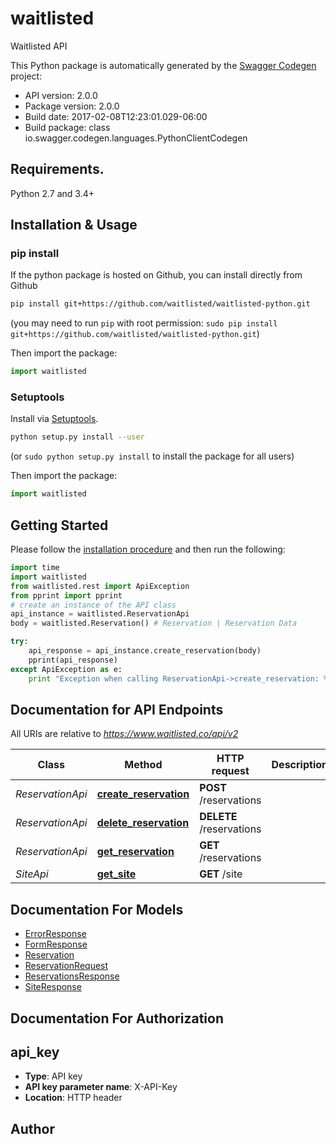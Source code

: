 # waitlisted
Waitlisted API

This Python package is automatically generated by the [Swagger Codegen](https://github.com/swagger-api/swagger-codegen) project:

- API version: 2.0.0
- Package version: 2.0.0
- Build date: 2017-02-08T12:23:01.029-06:00
- Build package: class io.swagger.codegen.languages.PythonClientCodegen

## Requirements.

Python 2.7 and 3.4+

## Installation & Usage
### pip install

If the python package is hosted on Github, you can install directly from Github

```sh
pip install git+https://github.com/waitlisted/waitlisted-python.git
```
(you may need to run `pip` with root permission: `sudo pip install git+https://github.com/waitlisted/waitlisted-python.git`)

Then import the package:
```python
import waitlisted 
```

### Setuptools

Install via [Setuptools](http://pypi.python.org/pypi/setuptools).

```sh
python setup.py install --user
```
(or `sudo python setup.py install` to install the package for all users)

Then import the package:
```python
import waitlisted
```

## Getting Started

Please follow the [installation procedure](#installation--usage) and then run the following:

```python
import time
import waitlisted
from waitlisted.rest import ApiException
from pprint import pprint
# create an instance of the API class
api_instance = waitlisted.ReservationApi
body = waitlisted.Reservation() # Reservation | Reservation Data

try:
    api_response = api_instance.create_reservation(body)
    pprint(api_response)
except ApiException as e:
    print "Exception when calling ReservationApi->create_reservation: %s\n" % e

```

## Documentation for API Endpoints

All URIs are relative to *https://www.waitlisted.co/api/v2*

Class | Method | HTTP request | Description
------------ | ------------- | ------------- | -------------
*ReservationApi* | [**create_reservation**](docs/ReservationApi.md#create_reservation) | **POST** /reservations | 
*ReservationApi* | [**delete_reservation**](docs/ReservationApi.md#delete_reservation) | **DELETE** /reservations | 
*ReservationApi* | [**get_reservation**](docs/ReservationApi.md#get_reservation) | **GET** /reservations | 
*SiteApi* | [**get_site**](docs/SiteApi.md#get_site) | **GET** /site | 


## Documentation For Models

 - [ErrorResponse](docs/ErrorResponse.md)
 - [FormResponse](docs/FormResponse.md)
 - [Reservation](docs/Reservation.md)
 - [ReservationRequest](docs/ReservationRequest.md)
 - [ReservationsResponse](docs/ReservationsResponse.md)
 - [SiteResponse](docs/SiteResponse.md)


## Documentation For Authorization


## api_key

- **Type**: API key
- **API key parameter name**: X-API-Key
- **Location**: HTTP header


## Author



